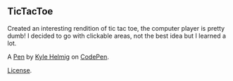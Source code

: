 TicTacToe
---------

Created an interesting rendition of tic tac toe, the computer player is pretty dumb! I decided to go with clickable areas, not the best idea but I learned a lot.

A [Pen](https://codepen.io/kshc46/pen/VadKyv) by [Kyle Helmig](http://codepen.io/kshc46) on [CodePen](http://codepen.io/).

[License](https://codepen.io/kshc46/pen/VadKyv/license).